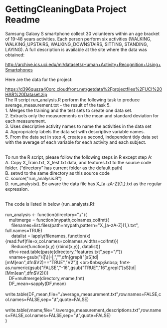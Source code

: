 # GettingCleaningData Project Readme
Samsung Galaxy S smartphone collect 30 volunteers within an age bracket of 19-48 years activities. Each person perform six activities (WALKING, WALKING_UPSTAIRS, WALKING_DOWNSTAIRS, SITTING, STANDING, LAYING). A full description is available at the site where the data was obtained: 

http://archive.ics.uci.edu/ml/datasets/Human+Activity+Recognition+Using+Smartphones 

Here are the data for the project: 

https://d396qusza40orc.cloudfront.net/getdata%2Fprojectfiles%2FUCI%20HAR%20Dataset.zip 
<br>
The R script run_analysis.R perform the following task to produce average_measurement.txt - the result of the task 5.
<br>1. Merges the training and the test sets to create one data set.
<br>2. Extracts only the measurements on the mean and standard deviation for each measurement.
<br>3. Uses descriptive activity names to name the activities in the data set
<br>4. Appropriately labels the data set with descriptive variable names. 
<br>5. From the data set in step 4, creates a second, independent tidy data set with the average of each variable for each activity and each subject.</br>

<br>To run the R script, please follow the following steps in R except step A:
<br>A. Copy X_Train.txt, X_test.txt data, and features.txt to the source code folder. (“directory” has current folder as the default path)
<br>B. setwd to the same directory as this source code
<br>C. source("run_analysis.R")
<br>D. run_analysis(). Be aware the data file has X_[a-zA-Z]{1,}.txt as the regular expression.

<br>The code is listed in below (run_analysts.R):</br>
<br>run_analysis <- function(directory="./"){
<br>&nbsp;&nbsp;    multmerge = function(mypath,colnames,colfmt){
<br>&nbsp;&nbsp;&nbsp;&nbsp;        filenames=list.files(path=mypath,pattern="X_[a-zA-Z]{1,}.txt", full.names=TRUE)
<br>&nbsp;&nbsp;&nbsp;&nbsp;        datalist = lapply(filenames, function(x){read.fwf(file=x,col.names=colnames,widths=colfmt)})
<br>&nbsp;&nbsp;&nbsp;&nbsp;        Reduce(function(x,y) {rbind(x,y)}, datalist)}
<br>&nbsp;&nbsp;    dfn<-read.table(paste(directory,"features.txt",sep="/"))
<br>&nbsp;&nbsp;    vname<-gsub("\\(|\\)|-|,","",dfn[grepl("[sS]td|[mM]ean",dfn$V2)=="TRUE","V2"])
<br>&nbsp;&nbsp;    fmt<-as.numeric(gsub("FALSE","-16",gsub("TRUE","16",grepl("[sS]td|[Mm]ean",dfn$V2))))
<br>&nbsp;&nbsp;    DF=multmerge(directory,vname,fmt)
<br>&nbsp;&nbsp;    DF_mean=sapply(DF,mean)
<br>&nbsp;&nbsp;    write.table(DF_mean,file="./average_measurement.txt",row.names=FALSE,col.names=FALSE,sep="\t",quote=FALSE)
<br>&nbsp;&nbsp;    write.table(vname,file="./average_measurement_descriptions.txt",row.names=FALSE,col.names=FALSE,sep="\t",quote=FALSE)
<br>}


